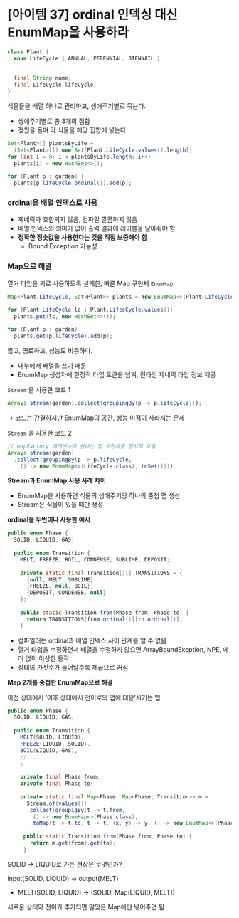 # [아이템 37] ordinal 인덱싱 대신 EnumMap을 사용하라

```java
class Plant {
  enum LifeCycle { ANNUAL, PERENNIAL, BIENNAIL }
  
  
  final String name;
  final LifeCycle lifeCycle;
}
```

식물들을 배열 하나로 관리하고, 생애주기별로 묶는다.

- 생애주기별로 총 3개의 집합
- 정원을 돌며 각 식물을 해당 집합에 넣는다.

```java
Set<Plant>[] plantsByLife = 
  (Set<Plant>[]) new Set[Plant.LifeCycle.values().length];
for (int i = 0; i < plantsByLife.length; i++)
  plants[i] = new HashSet<>();
  
for (Plant p : garden) {
  plants[p.lifeCycle.ordinal()].add(p);
```

### ordinal을 배열 인덱스로 사용

- 제네릭과 호한되지 않음, 컴파일 깔끔하지 않음
- 배열 인덱스의 의미가 없어 출력 결과에 레이블을 달아줘야 함
- **정확한 정숫값을 사용한다는 것을 직접 보증해야 함**
    - Bound Exception 가능성

### Map으로 해결

열거 타입을 키로 사용하도록 설계한, 빠른 Map 구현체 `EnumMap` 

```java
Map<Plant.LifeCycle, Set<Plant>> plants = new EnumMap<>(Plant.LifeCycle.class)

for (Plant.LifeCycle lc : Plant.LifceCycle.values())
  plants.put(lc, new HashSet<>());
  
for (Plant p : garden)
  plants.get(p.lifeCycle).add(p);
```

짧고, 명료하고, 성능도 비등하다.

- 내부에서 배열을 쓰기 때문
- EnumMap 생성자에 한정적 타입 토큰을 넘겨, 런타임 제네릭 타입 정보 제공

`Stream` 을 사용한 코드 1

```java
Arrays.stream(garden).collect(groupingBy(p -> p.lifeCycle)));
```

→ 코드는 간결하지만 EnumMap의 공간, 성능 이점이 사라지는 문제

`Stream` 을 사용한 코드 2

```java
// mapFactory 매개변수에 원하는 맵 구현체를 명시해 호출
Arrays.stream(garden)
  .collect(groupingBy(p -> p.lifeCycle, 
    () -> new EnumMap<>(LifeCycle.class), toSet())))
```

**Stream과 EnumMap 사용 사례 차이**

- EnumMap을 사용하면 식물의 생애주기당 하나의 중첩 맵 생성
- Stream은 식물이 있을 때만 생성

**ordinal을 두번이나 사용한 예시**

```java
public enum Phase {
  SOLID, LIQUID, GAS;
  
  public enum Transition {
    MELT, FREEZE, BOIL, CONDENSE, SUBLIME, DEPOSIT;
    
    private static final Transition[][] TRANSITIONS = {
      {null, MELT, SUBLIME},
      {FREEZE, null, BOIL},
      {DEPOSIT, CONDENSE, null}
    };
    
    public static Transition from(Phase from, Phase to) {
      return TRANSITIONS[from.ordinal()][to.ordinal()];
    }
```

- 컴파일러는 ordinal과 배열 인덱스 사이 관계를 알 수 없음
- 열거 타입을 수정하면서 배열을 수정하지 않으면 ArrayBoundExeption, NPE, 에러 없이 이상한 동작
- 상태의 가짓수가 늘어날수록 제곱으로 커짐

**Map 2개를 중첩한 EnumMap으로 해결**

이전 상태에서 ‘이후 상태에서 전이로의 맵에 대응’시키는 맵

```java
public enum Phase {
  SOLID, LIQUID, GAS;
  
  public enum Transition {
    MELT(SOLID, LIQUID),
    FREEZE(LIQUID, SOLID),
    BOIL(LIQUID, GAS),
    // ...
    ;
    
    private final Phase from;
    private final Phase to;
    
    private static final Map<Phase, Map<Phase, Transition>> m =
      Stream.of(values())
      .collect(groupigBy(t -> t.from,
        () -> new EnumMap<>(Phase.class),
        toMap(t -> t.to, t -> t, (x, y) -> y, () -> new EnumMap<>(Phase.class())));
     
     public static Transition from(Phase from, Phase to) {
       return m.get(from).get(to);
     }
```

SOLID → LIQUID로 가는 현상은 무엇인가?

input(SOLID, LIQUID) → output(MELT)

- MELT(SOLID, LIQUID)
→ (SOLID, Map(LIQUID, MELT))

새로운 상태와 전이가 추가되면 알맞은 Map에만 넣어주면 됨